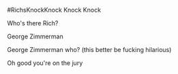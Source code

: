 #RichsKnockKnock
Knock Knock

Who's there Rich?

George Zimmerman

George Zimmerman who? (this better be fucking hilarious)

Oh good you're on the jury
